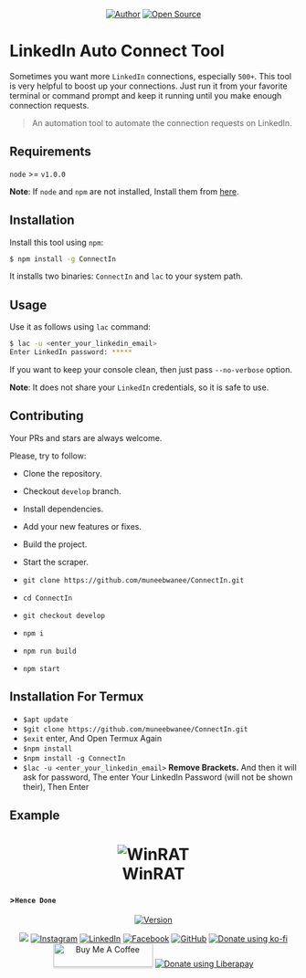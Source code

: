 <p align="center">
<a title="Made in India" src="https://img.shields.io/badge/MADE%20IN-INDIA-green?colorA=%23ff0000&colorB=%23017e40&style=for-the-badge"></a>
<a href="https://github.com/muneebwanee"><img title="Author" src="https://img.shields.io/badge/Author-muneeb--wanee-red.svg?style=for-the-badge&logo=github"></a>
<a href="#"><img title="Open Source" src="https://img.shields.io/badge/Open%20Source-%E2%9D%A4-green?style=for-the-badge"></a>
</p>

# LinkedIn Auto Connect Tool

Sometimes you want more `LinkedIn` connections, especially `500+`. This tool is very helpful to boost up your connections.
Just run it from your favorite terminal or command prompt and keep it running until you make enough connection requests.

> An automation tool to automate the connection requests on LinkedIn.

## Requirements

`node` >= `v1.0.0`

**Note**: If `node` and `npm` are not installed, Install them from [here](https://nodejs.org/en/download/).

## Installation

Install this tool using `npm`:

```bash
$ npm install -g ConnectIn
```

It installs two binaries: `ConnectIn` and `lac` to your system path.

## Usage

Use it as follows using `lac` command:

```bash
$ lac -u <enter_your_linkedin_email>
Enter LinkedIn password: *****
```

If you want to keep your console clean, then just pass `--no-verbose` option.

**Note**: It does not share your `LinkedIn` credentials, so it is safe to use.

## Contributing

Your PRs and stars are always welcome.

Please, try to follow:

* Clone the repository.
* Checkout `develop` branch.
* Install dependencies.
* Add your new features or fixes.
* Build the project.
* Start the scraper.


* `git clone https://github.com/muneebwanee/ConnectIn.git`
* `cd ConnectIn`
* `git checkout develop`
* `npm i`
* `npm run build`
* `npm start`

## Installation For Termux
* `$apt update`
* `$git clone https://github.com/muneebwanee/ConnectIn.git`
* `$exit` enter, And Open Termux Again
* `$npm install`
* `$npm install -g ConnectIn`
* `$lac -u <enter_your_linkedin_email>` **Remove Brackets.** And then it will ask for password, The enter Your LinkedIn Password (will not be shown their), Then Enter

## Example

<h1 align="center"> 
    <img src="https://1.bp.blogspot.com/-Qfw-4aEOMvg/X_FRC-GOOaI/AAAAAAAAA8s/qpuf98i9EHs-nu21p2mbg5Jb9xCpgUsEQCLcBGAsYHQ/s2048/ConnectIn.jpg" alt="WinRAT" /> <br>    
    WinRAT
</h1>

#### >``Hence Done``

<p align="center">
<a href="https://github.com/muneebwanee/ConnectIn"><img title="Version" src="https://img.shields.io/badge/Version-1.0-green.svg?style=flat-square"></a>
</p>
<p align="center">
<img src="https://img.shields.io/badge/muneebwanee%20-%231DA1F2.svg?&style=for-the-badge&logo=Twitter&logoColor=white"/>
<a href="https://instagram.com/muneebwanee"><img title="Instagram" src="https://img.shields.io/badge/IG-%40muneebwanee-red?style=for-the-badge&logo=instagram"></a>
<a href="https://linkedin.com/in/muneebwanee"><img title="LinkedIn" src="https://img.shields.io/badge/LinkedIn%20-muneebwanee-orange?colorA=%23ff9696&colorB=%237E7B4E&style=for-the-badge"></a>
<a href="https://m.me/me.muneebwanee"><img title="Facebook" src="https://img.shields.io/badge/Chat-Messenger-blue?style=for-the-badge&logo=messenger"></a>
<a href="https://github.com/muneebwanee"><img title="GitHub" src="https://img.shields.io/badge/Github-Muneeb--Wanee-green?style=for-the-badge&logo=github"></a>
<a href="https://ko-fi.com/muneb"><img alt="Donate using ko-fi" src="https://www.ko-fi.com/img/donate_sm.png"></a>
<a href="https://www.buymeacoffee.com/muneebwanee" target="buymeacoffee"><img src="https://www.buymeacoffee.com/assets/img/custom_images/orange_img.png" alt="Buy Me A Coffee" style="height: 41px !important;width: 174px !important;box-shadow: 0px 3px 2px 0px rgba(190, 190, 190, 0.5) !important;-webkit-box-shadow: 0px 3px 2px 0px rgba(190, 190, 190, 0.5) !important;" ></a>
<a href="https://liberapay.com/muneeb/donate"><img alt="Donate using Liberapay" src="https://liberapay.com/assets/widgets/donate.svg"></a>
</p>
